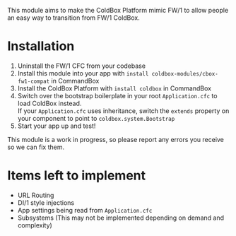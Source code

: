 This module aims to make the ColdBox Platform mimic FW/1 to allow people an easy way to transition from FW/1 ColdBox.  

# Installation

1. Uninstall the FW/1 CFC from your codebase
2. Install this module into your app with `install coldbox-modules/cbox-fw1-compat` in CommandBox
3. Install the ColdBox Platform with `install coldbox` in CommandBox
4. Switch over the bootstrap boilerplate in your root `Application.cfc` to load ColdBox instead.  
If your `Application.cfc` uses inheritance, switch the `extends` property on your component to point to `coldbox.system.Bootstrap`
5. Start your app up and test!

This module is a work in progress, so please report any errors you receive so we can fix them.  

# Items left to implement

* URL Routing
* DI/1 style injections
* App settings being read from `Application.cfc`
* Subsystems (This may not be implemented depending on demand and complexity) 
